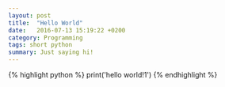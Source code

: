 ```yaml
---
layout: post
title:  "Hello World"
date:   2016-07-13 15:19:22 +0200
category: Programming
tags: short python
summary: Just saying hi!
---
```


{% highlight python %}
print('hello world!1')
{% endhighlight %}
